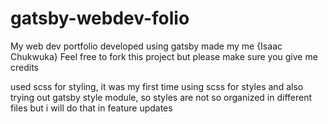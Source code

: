 # gatsby-webdev-folio

My web dev portfolio developed using gatsby made my me {Isaac Chukwuka}
Feel free to fork this project but please make sure you give me credits

used scss for styling, it was my first time using scss for styles and also trying out gatsby style module, so styles are not so organized in different files
but i will do that in feature updates
